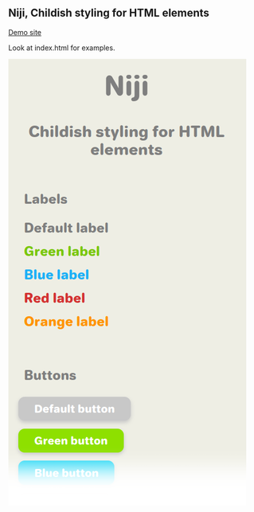 
## Niji, Childish styling for HTML elements

[Demo site](https://gustavostuff.github.io/niji/)

Look at index.html for examples.

![](https://github.com/gustavostuff/niji/blob/master/src/ui.png?raw=true)
